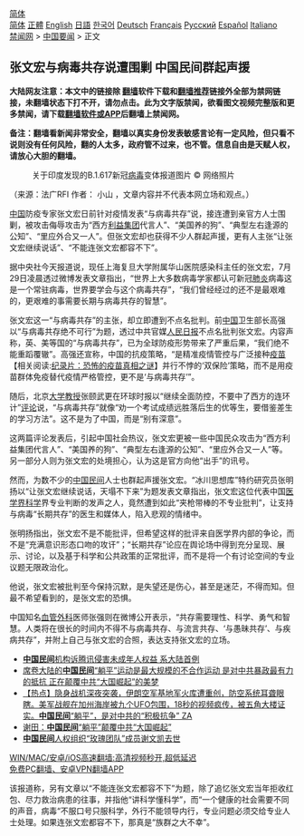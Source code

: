  <!-- 面包屑导航 --> <div class="breadcrumb"><!-- GTranslate: https://gtranslate.io/ -->  <div class="switcher notranslate">  <div class="selected">  <a href="#" onclick="return false;"> 简体</a>  </div>  <div class="option">  <a href="https://www.bannedbook.org" onclick="doGTranslate('zh-CN|zh-CN');jQuery('div.switcher div.selected a').html(jQuery(this).html());return false;" title="简体中文" class="nturl selected"> 简体</a>  <a href="https://www.bannedbook.org/zh-tw/" onclick="doGTranslate('zh-CN|zh-TW');jQuery('div.switcher div.selected a').html(jQuery(this).html());return false;" title="繁體中文" class="nturl"> 正體</a>  <a href="https://www.bannedbook.org/en/" onclick="doGTranslate('zh-CN|en');jQuery('div.switcher div.selected a').html(jQuery(this).html());return false;" title="English" class="nturl"> English</a>  <a href="https://www.bannedbook.org/ja/" onclick="doGTranslate('zh-CN|ja');jQuery('div.switcher div.selected a').html(jQuery(this).html());return false;" title="日本語" class="nturl"> 日語</a>  <a href="https://www.bannedbook.org/ko/" onclick="doGTranslate('zh-CN|ko');jQuery('div.switcher div.selected a').html(jQuery(this).html());return false;" title="한국어" class="nturl"> 한국어</a>  <a href="https://www.bannedbook.org/de/" onclick="doGTranslate('zh-CN|de');jQuery('div.switcher div.selected a').html(jQuery(this).html());return false;" title="Deutsch" class="nturl"> Deutsch</a>  <a href="https://www.bannedbook.org/fr/" onclick="doGTranslate('zh-CN|fr');jQuery('div.switcher div.selected a').html(jQuery(this).html());return false;" title="Français" class="nturl"> Français</a>  <a href="https://www.bannedbook.org/ru/" onclick="doGTranslate('zh-CN|ru');jQuery('div.switcher div.selected a').html(jQuery(this).html());return false;" title="Русский" class="nturl"> Русский</a>  <a href="https://www.bannedbook.org/es/" onclick="doGTranslate('zh-CN|es');jQuery('div.switcher div.selected a').html(jQuery(this).html());return false;" title="Español" class="nturl"> Español</a>  <a href="https://www.bannedbook.org/it/" onclick="doGTranslate('zh-CN|it');jQuery('div.switcher div.selected a').html(jQuery(this).html());return false;" title="Italiano" class="nturl"> Italiano</a>  </div>  </div>      <div class='breadcrumb-sub'><!-- Breadcrumb NavXT 6.3.0 --> <a href="https://www.bannedbook.org/" class="home">禁闻网</a> &gt; <a href="https://www.bannedbook.org/bnews/headline/" class="category">中国要闻</a> &gt; 正文</div></div><h2>张文宏与病毒共存说遭围剿 中国民间群起声援</h2> <p class="notice"><b>大陆网友注意：本文中的链接除 <a href="https://github.com/bannedbook/fanqiang" >翻墙</a>软件下载和<a href="https://github.com/killgcd/justmysocks/blob/master/README.md">翻墙推荐</a>链接外全部为禁网链接，未翻墙状态下打不开，请勿点击。此为文字版禁闻，欲看图文视频完整版和更多禁闻，请下载<a href="https://github.com/bannedbook/fanqiang">翻墙软件或APP</a>后翻墙上禁闻网。</p><p>备注：翻墙看新闻非常安全，翻墙以真实身份发表敏感言论有一定风险，但只看不说则没有任何风险，翻的人太多，政府管不过来，也不管。信息自由是天赋人权，请放心大胆的翻墙。</b></p>  <div class="entry"> <figure>                <figcaption>                关于印度发现的B.1.617新冠<a href="https://www.bannedbook.org/bnews/tag/%e7%97%85%e6%af%92/" class="st_tag internal_tag" rel="tag" title="标签 病毒 下的日志">病毒</a>变体报道图片                © 网络照片            </figcaption></figure> <p>（来源：法广RFI                                      作者：                                                                                                     小山                                                                                            ，文章内容并不代表本网立场和观点。）</p> <p >                    <span class='wp_keywordlink_affiliate'><a href="https://www.bannedbook.org/" title="中国" target="_blank">中国</a></span>防疫专家张文宏日前针对疫情发表“与病毒共存”说，接连遭到亲官方人士围剿，被攻击侮辱攻击为“西方<a href="https://www.bannedbook.org/bnews/tag/%e5%88%a9%e7%9b%8a%e9%9b%86%e5%9b%a2/" class="st_tag internal_tag" rel="tag" title="标签 利益集团 下的日志">利益集团</a>代言人”、“美国养的狗”、“典型左右逢源的公知”、“里应外合又一人”。但张文宏却也获得不少人群起声援，更有人主张“让张文宏继续说话”、“不能连张文宏都容不下”。                </p> <p>据中央社今天报道说，现任上海复旦大学附属华山医院感染科主任的张文宏，7月29日凌晨透过微博发表文章指出，“世界上大多数病毒学家都认可新冠<a href="https://www.bannedbook.org/bnews/tag/%e8%82%ba%e7%82%8e/" class="st_tag internal_tag" rel="tag" title="标签 肺炎 下的日志">肺炎</a>病毒这是一个常驻病毒，世界要学会与这个病毒共存”，“我们曾经经过的还不是最艰难的，更艰难的事需要长期与病毒共存的智慧”。</p>  <p>张文宏这一“与病毒共存”的主张，却立即遭到不点名批判。前<a href="https://www.bannedbook.org/bnews/tag/%E4%B8%AD%E5%9B%BD/" class="st_tag internal_tag" rel="tag" title="标签 中国 下的日志">中国</a>卫生部长高强以“与病毒共存绝不可行”为题，透过中共官媒<span class='wp_keywordlink'><a href="https://www.bannedbook.org/forum2/topic109.html" title="透视人民日报" target="_blank">人民日报</a></span>不点名批判张文宏。内容声称，英、美等国的“与病毒共存”，已为全球防疫形势带来了严重后果，“我们绝不能重蹈覆辙”。高强还宣称，中国的抗疫策略，“是精准疫情管控与广泛接种<span class='wp_keywordlink'><a href="https://www.bannedbook.org/bnews/tculture/20160630/551027.html" title="疫苗" target="_blank">疫苗</a></span>【相关阅读:<a href='https://www.bannedbook.org/bnews/topimagenews/20180408/925060.html' target='_blank'>纪录片：恐怖的疫苗真相之谜</a>】并行不悖的‘双保险’策略，而不是用疫苗群体免疫替代疫情严格管控，更不是‘与病毒共存’”。</p> <p>随后，北京<a href="https://www.bannedbook.org/bnews/tag/%E5%A4%A7%E5%AD%A6%E6%95%99%E6%8E%88/" class="st_tag internal_tag" rel="tag" title="标签 大学教授 下的日志">大学教授</a>张颐武更在环球时报以“继续全面防控，不要中了西方的连环计”<span class='wp_keywordlink_affiliate'><a href="https://www.bannedbook.org/bnews/comments/" title="新闻评论" target="_blank">评论</a></span>说，“与病毒共存”就像“劝一个考试成绩远胜落后生的优等生，要借鉴差生的学习方法”。这不是为了中国，而是“别有深意”。</p> <p>这两篇评论发表后，引起中国社会热议，张文宏更被一些中国民众攻击为“西方利益集团代言人”、“美国养的狗”、“典型左右逢源的公知”、“里应外合又一人”等。另一部分人则为张文宏的处境担心，认为这是官方向他“出手”的讯号。</p>  <p>然而，为数不少的<a href="https://www.bannedbook.org/bnews/tag/%E4%B8%AD%E5%9B%BD%E6%B0%91%E9%97%B4/" class="st_tag internal_tag" rel="tag" title="标签 中国民间 下的日志">中国民间</a>人士也群起声援张文宏。“冰川思想库”特约研究员张明扬以“让张文宏继续说话，天塌不下来”为题发表文章指出，张文宏这位代表中国<a href="https://www.bannedbook.org/bnews/tag/%E5%8C%BB%E5%AD%A6%E7%95%8C/" class="st_tag internal_tag" rel="tag" title="标签 医学界 下的日志">医学界</a><span class='wp_keywordlink'><a href="https://www.bannedbook.org/forum11/topic309.html" title="禁片：“科学”的棍子" target="_blank">科学</a></span>界专业判断的发声之人，竟然遭到如此“夹枪带棒的不专业批判”，让支持与病毒“长期共存”的医生和媒体人，陷入悲观的情绪中。</p> <p>张明扬指出，张文宏不是不能批评，但希望这样的批评来自医学界内部的争论，而不是“充满意识形态口吻的攻讦”；“长期共存”论应在舆论场中得到充分呈现、展示、讨论，以及基于科学和公共政策的正常批评，而不是将一个有讨论空间的专业议题无限政治化。</p> <p>他说，张文宏被批判至今保持沉默，是失望还是伤心，甚至是迷茫，不得而知。但最不希望看到的，是张文宏的恐惧。</p>  <p>中国知名<a href="https://www.bannedbook.org/bnews/tag/%e8%a1%80%e7%ae%a1%e5%a4%96%e7%a7%91/" class="st_tag internal_tag" rel="tag" title="标签 血管外科 下的日志">血管外科</a>医师张强则在微博公开表示，“共存需要理性、科学、勇气和智慧。人类将在很长的时间内不得不与病毒共存、与流言共存、‘与愚昧共存’、与疾病共存”，并附上自己与张文宏的合照，表达支持张文宏的立场。</p> <ul class='op-related-articles' title='相关阅读'> <li><a href='https://www.bannedbook.org/bnews/headline/20210601/1558184.html' target='_blank'><b>中国民间</b>机构诉腾讯侵害未成年人权益 系大陆首例</a></li> <li><a href='https://www.bannedbook.org/bnews/bannedvideo/20210530/1556398.html' target='_blank'>席卷大陆的<b>中国民间</b>“躺平”运动是最大规模的不合作运动 是对中共暴政最有力的抵抗 正在颠覆中共“大国崛起”的美梦</a></li> <li><a href='https://www.bannedbook.org/bnews/bannedvideo/20210530/1556375.html' target='_blank'>【热点】隐身战机深夜突袭，伊朗空军基地军火库遭重创，防空系统耳聋眼瞎。美军战舰在加州海岸被九个UFO包围，18秒的视频疯传，被五角大楼证实。<b>中国民间</b>“躺平”，是对中共的“积极抗争” ZA</a></li> <li><a href='https://www.bannedbook.org/bnews/ssgc/20210528/1555772.html' target='_blank'>谢田：<b>中国民间</b>“躺平”颠覆中共“大国崛起”</a></li> <li><a href='https://www.bannedbook.org/bnews/ssgc/20210526/1554310.html' target='_blank'><b>中国民间</b>人权组织“玫瑰团队”成员谢文凯去世</a></li> </ul> <p class="texttj"> <a href="https://github.com/bannedbook/fanqiang/wiki/V2ray%E6%9C%BA%E5%9C%BA" target="_blank">WIN/MAC/安卓/iOS高速翻墙:高清视频秒开,超低延迟</a><br/> <a href="https://github.com/bannedbook/fanqiang/wiki/%E7%A6%81%E9%97%BB%E7%BD%91%E5%AE%89%E5%8D%93%E7%BF%BB%E5%A2%99%E6%96%B0%E9%97%BBAPP" target="_blank">免费PC翻墙、安卓VPN翻墙APP</a></p><p>该报道称，另有文章以“不能连张文宏都容不下”为题，除了追忆张文宏当年拒收红包、尽力救治病患的往事，并指他“讲科学懂科学”，而“一个健康的社会需要不同的声音，病毒“不服口号只服科学，外行不能领导内行，专业问题必须交给专业人士处理。如果连张文宏都容不下，那真是“族群之大不幸”。</p> <a name='sharetosocial'></a>  <div style="margin-bottom:5px;padding-bottom:5px;clear:both"> <div id="archive-pix-1" class="banner-ads"> <!-- AuctionX Display platform tag START --> <div id="26318x728x90x621x_ADSLOT2" clicktrack="%%CLICK_URL_ESC%%"></div> <!-- AuctionX Display platform tag END --> </div> <div id="archive-pix-2" class="banner-ads"> <!-- AuctionX Display platform tag START --> <div id="26315x300x250x621x_ADSLOT2" clicktrack="%%CLICK_URL_ESC%%"></div> <!-- AuctionX Display platform tag END --> </div> </div>  <div id="archive-pix-1" class="banner-ads"> <!-- AuctionX Display platform tag START --> <div id="26318x728x90x621x_ADSLOT3" clicktrack="%%CLICK_URL_ESC%%"></div> <!-- AuctionX Display platform tag END --> </div> </div><!--END ENTRY--> 
